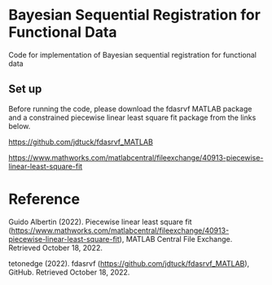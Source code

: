 # Bayesian Sequential Registration for Functional Data
Code for implementation of Bayesian sequential registration for functional data

## Set up
Before running the code, please download the fdasrvf MATLAB package and a constrained piecewise linear least square fit package from the links below.

https://github.com/jdtuck/fdasrvf_MATLAB

https://www.mathworks.com/matlabcentral/fileexchange/40913-piecewise-linear-least-square-fit



# Reference

Guido Albertin (2022). Piecewise linear least square fit (https://www.mathworks.com/matlabcentral/fileexchange/40913-piecewise-linear-least-square-fit), MATLAB Central File Exchange. Retrieved October 18, 2022.

tetonedge (2022). fdasrvf (https://github.com/jdtuck/fdasrvf_MATLAB), GitHub. Retrieved October 18, 2022.

